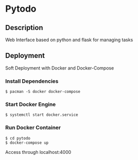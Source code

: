 # Pytodo

## Description
Web Interface based on python and flask for managing tasks

## Deployment
Soft Deployment with Docker and Docker-Compose

### Install Dependencies
```
$ pacman -S docker docker-compose
```

### Start Docker Engine
```
$ systemctl start docker.service
```

### Run Docker Container
```
$ cd pytodo
$ docker-compose up
```
Access through localhost:4000


